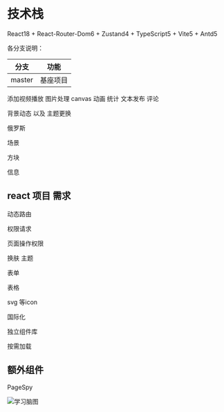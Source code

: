 <!--
 * @Date: 2024-09-25 09:00:30
 * @LastEditors: You yangym@golive.cc
 * @LastEditTime: 2025-01-16 09:57:50
 * @FilePath: \vite-react-ts-seed-master\README.md
-->
# 技术栈

React18 + React-Router-Dom6 + Zustand4 + TypeScript5 + Vite5 + Antd5

各分支说明：

| 分支           |        功能        |
| -------------- | :----------------: |
| master         |      基座项目      |


添加视频播放 图片处理 canvas 动画 统计 文本发布  评论 

背景动态 以及 主题更换 

俄罗斯

场景

方块

信息


## react 项目 需求

动态路由

权限请求

页面操作权限

换肤 主题

表单 

表格

svg 等icon

国际化

独立组件库

按需加载


## 额外组件

PageSpy 

![学习脑图](https://p3-juejin.byteimg.com/tos-cn-i-k3u1fbpfcp/ac4519ec5f804d258b91a97d127abd95~tplv-k3u1fbpfcp-watermark.image)
